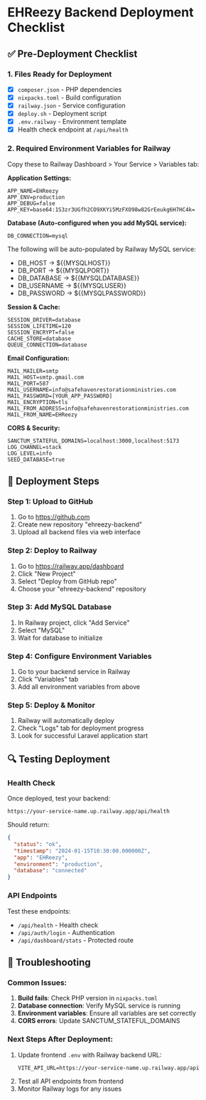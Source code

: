 # EHReezy Backend Deployment Checklist

## ✅ Pre-Deployment Checklist

### 1. Files Ready for Deployment
- [x] `composer.json` - PHP dependencies
- [x] `nixpacks.toml` - Build configuration  
- [x] `railway.json` - Service configuration
- [x] `deploy.sh` - Deployment script
- [x] `.env.railway` - Environment template
- [x] Health check endpoint at `/api/health`

### 2. Required Environment Variables for Railway
Copy these to Railway Dashboard > Your Service > Variables tab:

**Application Settings:**
```
APP_NAME=EHReezy
APP_ENV=production
APP_DEBUG=false
APP_KEY=base64:1S3zr3UGfh2CO9XKYi5MzFXO98w82GrEeukg6H7HC4k=
```

**Database (Auto-configured when you add MySQL service):**
```
DB_CONNECTION=mysql
```
The following will be auto-populated by Railway MySQL service:
- DB_HOST → ${{MYSQLHOST}}
- DB_PORT → ${{MYSQLPORT}}
- DB_DATABASE → ${{MYSQLDATABASE}}
- DB_USERNAME → ${{MYSQLUSER}}
- DB_PASSWORD → ${{MYSQLPASSWORD}}

**Session & Cache:**
```
SESSION_DRIVER=database
SESSION_LIFETIME=120
SESSION_ENCRYPT=false
CACHE_STORE=database
QUEUE_CONNECTION=database
```

**Email Configuration:**
```
MAIL_MAILER=smtp
MAIL_HOST=smtp.gmail.com
MAIL_PORT=587
MAIL_USERNAME=info@safehavenrestorationministries.com
MAIL_PASSWORD=[YOUR_APP_PASSWORD]
MAIL_ENCRYPTION=tls
MAIL_FROM_ADDRESS=info@safehavenrestorationministries.com
MAIL_FROM_NAME=EHReezy
```

**CORS & Security:**
```
SANCTUM_STATEFUL_DOMAINS=localhost:3000,localhost:5173
LOG_CHANNEL=stack
LOG_LEVEL=info
SEED_DATABASE=true
```

## 🚀 Deployment Steps

### Step 1: Upload to GitHub
1. Go to https://github.com
2. Create new repository "ehreezy-backend" 
3. Upload all backend files via web interface

### Step 2: Deploy to Railway
1. Go to https://railway.app/dashboard
2. Click "New Project"
3. Select "Deploy from GitHub repo"
4. Choose your "ehreezy-backend" repository

### Step 3: Add MySQL Database
1. In Railway project, click "Add Service"
2. Select "MySQL"
3. Wait for database to initialize

### Step 4: Configure Environment Variables
1. Go to your backend service in Railway
2. Click "Variables" tab
3. Add all environment variables from above

### Step 5: Deploy & Monitor
1. Railway will automatically deploy
2. Check "Logs" tab for deployment progress
3. Look for successful Laravel application start

## 🔍 Testing Deployment

### Health Check
Once deployed, test your backend:
```
https://your-service-name.up.railway.app/api/health
```

Should return:
```json
{
  "status": "ok",
  "timestamp": "2024-01-15T10:30:00.000000Z",
  "app": "EHReezy",
  "environment": "production",
  "database": "connected"
}
```

### API Endpoints
Test these endpoints:
- `/api/health` - Health check
- `/api/auth/login` - Authentication
- `/api/dashboard/stats` - Protected route

## 🔧 Troubleshooting

### Common Issues:
1. **Build fails**: Check PHP version in `nixpacks.toml`
2. **Database connection**: Verify MySQL service is running
3. **Environment variables**: Ensure all variables are set correctly
4. **CORS errors**: Update SANCTUM_STATEFUL_DOMAINS

### Next Steps After Deployment:
1. Update frontend `.env` with Railway backend URL:
   ```
   VITE_API_URL=https://your-service-name.up.railway.app/api
   ```
2. Test all API endpoints from frontend
3. Monitor Railway logs for any issues
